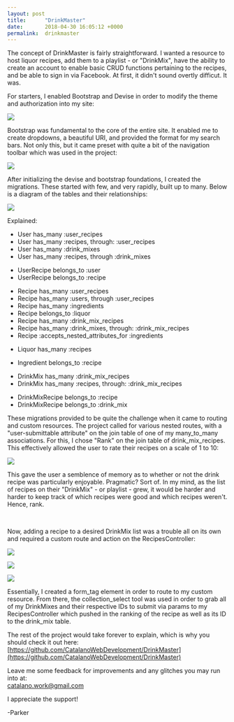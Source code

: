 ```yaml
---
layout: post
title:      "DrinkMaster"
date:       2018-04-30 16:05:12 +0000
permalink:  drinkmaster
---
```



The concept of DrinkMaster is fairly straightforward.  I wanted a resource to host liquor recipes, add them to a playlist - or "DrinkMix", have the ability to create an account to enable basic CRUD functions pertaining to the recipes, and be able to sign in via Facebook. At first, it didn't sound overtly difficut. It was. 

For starters, I enabled Bootstrap and Devise in order to modify the theme and authorization into my site:

![](https://i.imgur.com/cE2hHac.png)

Bootstrap was fundamental to the core of the entire site. It enabled me to create dropdowns, a beautiful URI, and provided the format for my search bars. Not only this, but it came preset with quite a bit of the navigation toolbar which was used in the project:

![](https://i.imgur.com/GoaTvTw.png)

After initializing the devise and bootstrap foundations, I created the migrations. These started with few, and very rapidly, built up to many. Below is a diagram of the tables and their relationships: 

![](https://i.imgur.com/BspfrB9.png)

Explained:

<ul>
<li>User has_many :user_recipes</li>
<li>User has_many :recipes, through: :user_recipes</li>
<li>User has_many :drink_mixes</li>
<li>User has_many :recipes, through :drink_mixes</li>
</ul>

<ul>
<li>UserRecipe belongs_to :user</li>
<li>UserRecipe belongs_to :recipe</li>
</ul>

<ul>
<li>Recipe has_many :user_recipes
<li>Recipe has_many :users, through :user_recipes
<li>Recipe has_many :ingredients
<li>Recipe belongs_to :liquor
<li>Recipe has_many :drink_mix_recipes
<li>Recipe has_many :drink_mixes, through: :drink_mix_recipes
<li>Recipe :accepts_nested_attributes_for :ingredients</li>
</ul>

<ul>
<li>Liquor has_many :recipes</li>
</ul>

<ul>
<li>Ingredient belongs_to :recipe</li>
</ul>

<ul>
<li>DrinkMix has_many :drink_mix_recipes
<li>DrinkMix has_many :recipes, through: :drink_mix_recipes</li>
</ul>

<ul>
<li>DrinkMixRecipe belongs_to :recipe
<li>DrinkMixRecipe belongs_to :drink_mix</li>
</ul>

These migrations provided to be quite the challenge when it came to routing and custom resources. The project called for various nested routes, with a "user-submittable attribute" on the join table of one of my many_to_many associations. For this, I chose "Rank" on the join table of drink_mix_recipes. This effectively allowed the user to rate their recipes on a scale of 1 to 10: 

![](https://i.imgur.com/qpw45sT.png)

This gave the user a semblence of memory as to whether or not the drink recipe was particularly enjoyable. Pragmatic? Sort of. In my mind, as the list of recipes on their "DrinkMix" - or playlist - grew, it would be harder and harder to keep track of which recipes were good and which recipes weren't. Hence, rank. 

<br>

Now, adding a recipe to a desired DrinkMix list was a trouble all on its own and required a custom route and action on the RecipesController: 

![](https://i.imgur.com/HHSiE6c.png)

![](https://i.imgur.com/EsDkPyJ.png)

![](https://i.imgur.com/rvDpiA4.png)

Essentially, I created a form_tag element in order to route to my custom resource. From there, the collection_select tool was used in order to grab all of my DrinkMixes and their respective IDs to submit via params to my RecipesController which pushed in the ranking of the recipe as well as its ID to the drink_mix table. 

The rest of the project would take forever to explain, which is why you should check it out here:
[https://github.com/CatalanoWebDevelopment/DrinkMaster](https://github.com/CatalanoWebDevelopment/DrinkMaster) <br>

Leave me some feedback for improvements and any glitches you may run into at: <br>
catalano.work@gmail.com <br>

I appreciate the support! <br>

-Parker







